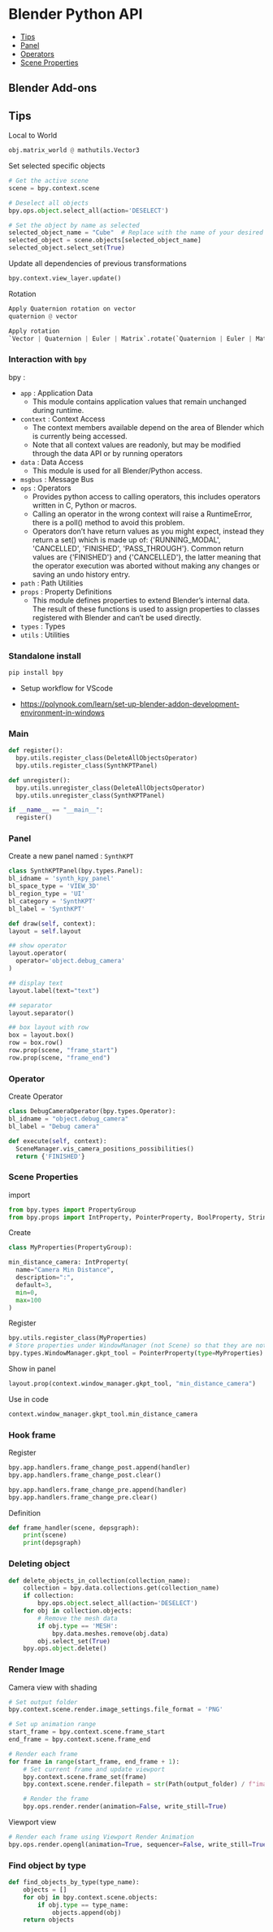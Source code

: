# Blender Python API

 - [Tips](#tips)
 - [Panel](#panel)
 - [Operators](#operator)
 - [Scene Properties](#sp)

## Blender Add-ons

<a name="tips"/>

## Tips

Local to World

```python
obj.matrix_world @ mathutils.Vector3
```

Set selected specific objects
```python
# Get the active scene
scene = bpy.context.scene

# Deselect all objects
bpy.ops.object.select_all(action='DESELECT')

# Set the object by name as selected
selected_object_name = "Cube"  # Replace with the name of your desired object
selected_object = scene.objects[selected_object_name]
selected_object.select_set(True)
```

Update all dependencies of previous transformations
```python
bpy.context.view_layer.update()
```

Rotation
```python
Apply Quaternion rotation on vector
quaternion @ vector

Apply rotation
`Vector | Quaternion | Euler | Matrix`.rotate(`Quaternion | Euler | Matrix`)
```

### Interaction with `bpy`

bpy :
 - `app` : Application Data
   - This module contains application values that remain unchanged during runtime.
 - `context` : Context Access
   - The context members available depend on the area of Blender which is currently being accessed.
   - Note that all context values are readonly, but may be modified through the data API or by running operators
 - `data` : Data Access
   - This module is used for all Blender/Python access.
 - `msgbus` : Message Bus
 - `ops` : Operators
   - Provides python access to calling operators, this includes operators written in C, Python or macros.
   - Calling an operator in the wrong context will raise a RuntimeError, there is a poll() method to avoid this problem.
   - Operators don’t have return values as you might expect, instead they return a set() which is made up of: {'RUNNING_MODAL', 'CANCELLED', 'FINISHED', 'PASS_THROUGH'}. Common return values are {'FINISHED'} and {'CANCELLED'}, the latter meaning that the operator execution was aborted without making any changes or saving an undo history entry.
 - `path` : Path Utilities
 - `props` : Property Definitions
   - This module defines properties to extend Blender’s internal data. The result of these functions is used to assign properties to classes registered with Blender and can’t be used directly.
 - `types` : Types
 - `utils` : Utilities


### Standalone install
```bash
pip install bpy
```

- Setup workflow for VScode

- https://polynook.com/learn/set-up-blender-addon-development-environment-in-windows

### Main

```python
def register():
  bpy.utils.register_class(DeleteAllObjectsOperator)
  bpy.utils.register_class(SynthKPTPanel)

def unregister():
  bpy.utils.unregister_class(DeleteAllObjectsOperator)
  bpy.utils.unregister_class(SynthKPTPanel)

if __name__ == "__main__":
  register()
```

<a name="panel"/>

### Panel

Create a new panel named : `SynthKPT`

```python
class SynthKPTPanel(bpy.types.Panel):
bl_idname = 'synth_kpy_panel'
bl_space_type = 'VIEW_3D'
bl_region_type = 'UI'
bl_category = 'SynthKPT'
bl_label = 'SynthKPT'

def draw(self, context):
layout = self.layout

## show operator
layout.operator(
  operator='object.debug_camera'
)

## display text
layout.label(text="text")

## separator
layout.separator()

## box layout with row
box = layout.box()
row = box.row()
row.prop(scene, "frame_start")
row.prop(scene, "frame_end")
```

<a name="operator"/>

### Operator

Create Operator

```python
class DebugCameraOperator(bpy.types.Operator):
bl_idname = "object.debug_camera"
bl_label = "Debug camera"

def execute(self, context):
  SceneManager.vis_camera_positions_possibilities()
  return {'FINISHED'}
```

<a name="sp"/>

### Scene Properties

import
```python
from bpy.types import PropertyGroup
from bpy.props import IntProperty, PointerProperty, BoolProperty, StringProperty
```

Create
```python
class MyProperties(PropertyGroup):

min_distance_camera: IntProperty(
  name="Camera Min Distance",
  description=":",
  default=3,
  min=0,
  max=100
)
```

Register
```python
bpy.utils.register_class(MyProperties)
# Store properties under WindowManager (not Scene) so that they are not saved in .blend files and always show default values after loading
bpy.types.WindowManager.gkpt_tool = PointerProperty(type=MyProperties)
```

Show in panel
```python
layout.prop(context.window_manager.gkpt_tool, "min_distance_camera")
```

Use in code
```python
context.window_manager.gkpt_tool.min_distance_camera
```

### Hook frame

Register

```python
bpy.app.handlers.frame_change_post.append(handler)
bpy.app.handlers.frame_change_post.clear()

bpy.app.handlers.frame_change_pre.append(handler)
bpy.app.handlers.frame_change_pre.clear()
```

Definition
```python
def frame_handler(scene, depsgraph):
    print(scene)
    print(depsgraph)
```

### Deleting object

```python
def delete_objects_in_collection(collection_name):
    collection = bpy.data.collections.get(collection_name)
    if collection:
        bpy.ops.object.select_all(action='DESELECT')
    for obj in collection.objects:
        # Remove the mesh data
        if obj.type == 'MESH':
            bpy.data.meshes.remove(obj.data)
        obj.select_set(True)
    bpy.ops.object.delete()
```

### Render Image

Camera view with shading
```python
# Set output folder
bpy.context.scene.render.image_settings.file_format = 'PNG'

# Set up animation range
start_frame = bpy.context.scene.frame_start
end_frame = bpy.context.scene.frame_end

# Render each frame
for frame in range(start_frame, end_frame + 1):
    # Set current frame and update viewport
    bpy.context.scene.frame_set(frame)
    bpy.context.scene.render.filepath = str(Path(output_folder) / f"image_{frame}.png")

    # Render the frame
    bpy.ops.render.render(animation=False, write_still=True)
```

Viewport view
```python
# Render each frame using Viewport Render Animation
bpy.ops.render.opengl(animation=True, sequencer=False, write_still=True)
```

### Find object by type

```python
def find_objects_by_type(type_name):
    objects = []
    for obj in bpy.context.scene.objects:
        if obj.type == type_name:
            objects.append(obj)
    return objects
```

